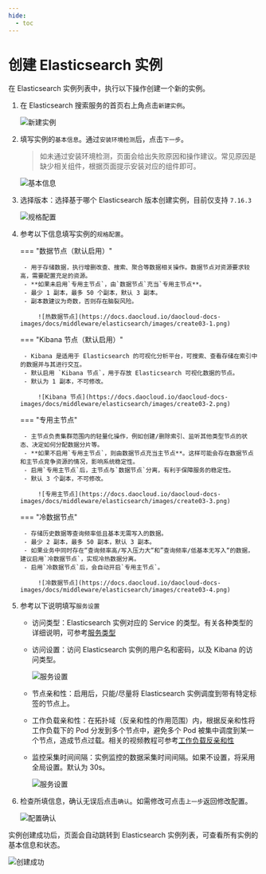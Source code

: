 ```yaml
---
hide:
  - toc
---
```


# 创建 Elasticsearch 实例

在 Elasticsearch 实例列表中，执行以下操作创建一个新的实例。

1. 在 Elasticsearch 搜索服务的首页右上角点击`新建实例`。

    ![新建实例](https://docs.daocloud.io/daocloud-docs-images/docs/middleware/elasticsearch/images/create01.png)

2. 填写实例的`基本信息`。通过`安装环境检测`后，点击`下一步`。

    > 如未通过安装环境检测，页面会给出失败原因和操作建议。常见原因是缺少相关组件，根据页面提示安装对应的组件即可。

    ![基本信息](https://docs.daocloud.io/daocloud-docs-images/docs/zh/docs/middleware/elasticsearch/images/create02.png)

3. 选择版本：选择基于哪个 Elasticsearch 版本创建实例，目前仅支持 `7.16.3`

    ![规格配置](https://docs.daocloud.io/daocloud-docs-images/docs/middleware/elasticsearch/images/create03.png)

4. 参考以下信息填写实例的`规格配置`。

    === "数据节点（默认启用）"

        - 用于存储数据，执行增删改查、搜索、聚合等数据相关操作。数据节点对资源要求较高，需要配置充足的资源。
        - **如果未启用`专用主节点`，由`数据节点`充当`专用主节点**。
        - 最少 1 副本，最多 50 个副本，默认 3 副本。
        - 副本数建议为奇数，否则存在脑裂风险。

            ![热数据节点](https://docs.daocloud.io/daocloud-docs-images/docs/middleware/elasticsearch/images/create03-1.png)

    === "Kibana 节点（默认启用）"

        - Kibana 是适用于 Elasticsearch 的可视化分析平台，可搜索、查看存储在索引中的数据并与其进行交互。
        - 默认启用 `Kibana 节点`，用于存放 Elasticsearch 可视化数据的节点。
        - 默认为 1 副本，不可修改。

            ![Kibana 节点](https://docs.daocloud.io/daocloud-docs-images/docs/middleware/elasticsearch/images/create03-2.png)

    === "专用主节点"

        - 主节点负责集群范围内的轻量化操作，例如创建/删除索引、监听其他类型节点的状态、决定如何分配数据分片等。
        - **如果不启用`专用主节点`，则由数据节点充当主节点**。这样可能会存在数据节点和主节点竞争资源的情况，影响系统稳定性。
        - 启用`专用主节点`后，主节点与`数据节点`分离，有利于保障服务的稳定性。
        - 默认 3 个副本，不可修改。

            ![专用主节点](https://docs.daocloud.io/daocloud-docs-images/docs/middleware/elasticsearch/images/create03-3.png)

    === "冷数据节点"

        - 存储历史数据等查询频率低且基本无需写入的数据。
        - 最少 2 副本，最多 50 副本，默认 3 副本。
        - 如果业务中同时存在“查询频率高/写入压力大“和”查询频率/低基本无写入“的数据，建议启用`冷数据节点`，实现冷热数据分离。
        - 启用`冷数据节点`后，会自动开启`专用主节点`。

            ![冷数据节点](https://docs.daocloud.io/daocloud-docs-images/docs/middleware/elasticsearch/images/create03-4.png)

5. 参考以下说明填写`服务设置`

    - 访问类型：Elasticsearch 实例对应的 Service 的类型。有关各种类型的详细说明，可参考[服务类型](https://kubernetes.io/zh-cn/docs/concepts/services-networking/service/#publishing-services-service-types)
    - 访问设置：访问 Elasticsearch 实例的用户名和密码，以及 Kibana 的访问类型。

        ![服务设置](../images/create04.png)

    - 节点亲和性：启用后，只能/尽量将 Elasticsearch 实例调度到带有特定标签的节点上。
    - 工作负载亲和性：在拓扑域（反亲和性的作用范围）内，根据反亲和性将工作负载下的 Pod 分发到多个节点中，避免多个 Pod 被集中调度到某一个节点，造成节点过载。相关的视频教程可参考[工作负载反亲和性](../../../videos/mcamel.md#_1)
    - 监控采集时间间隔：实例监控的数据采集时间间隔。如果不设置，将采用全局设置。默认为 30s。

        ![服务设置](../images/create04-1.png)

6. 检查所填信息，确认无误后点击`确认`。如需修改可点击`上一步`返回修改配置。

    ![配置确认](https://docs.daocloud.io/daocloud-docs-images/docs/middleware/elasticsearch/images/create05.png)

实例创建成功后，页面会自动跳转到 Elasticsearch 实例列表，可查看所有实例的基本信息和状态。

![创建成功](https://docs.daocloud.io/daocloud-docs-images/docs/middleware/elasticsearch/images/create06.png)
